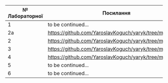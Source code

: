 |№ Лабораторної|Посилання|
|---|---|
|  1  | to be continued... |
|  2a |https://github.com/YaroslavKoguch/yaryk/tree/main/lab2a |
| 2 | https://github.com/YaroslavKoguch/yaryk/tree/main/lab2 |
| 3 | https://github.com/YaroslavKoguch/yaryk/tree/main/lab3 |
| 4 | https://github.com/YaroslavKoguch/yaryk/tree/main/lab4 |
| 5 | to be continued... |
| 6 | to be continued... |

